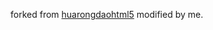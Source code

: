 forked from [huarongdaohtml5](https://github.com/buck84/huarongdao/tree/master/huarongdaohtml5)
modified by me.